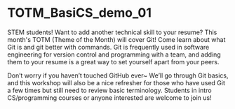 # TOTM_BasiCS_demo_01

STEM students! Want to add another technical skill to your resume? This month's TOTM (Theme of the Month) will cover Git! Come learn about what Git is and git better with commands. Git is frequently used in software engineering for version control and programming with a team, and adding them to your resume is a great way to set yourself apart from your peers. 

Don’t worry if you haven’t touched GitHub ever~ We’ll go through Git basics, and this workshop will also be a nice refresher for those who have used Git a few times but still need to review basic terminology. Students in intro CS/programming courses or anyone interested are welcome to join us!
